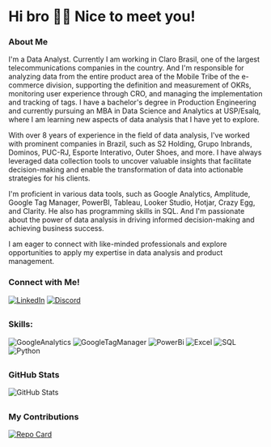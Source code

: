 # Hi bro 🤙🏽 Nice to meet you!

### About Me
I'm a Data Analyst. Currently I am working in Claro Brasil, one of the largest telecommunications companies in the country. And I'm responsible for analyzing data from the entire product area of the Mobile Tribe of the e-commerce division, supporting the definition and measurement of OKRs, monitoring user experience through CRO, and managing the implementation and tracking of tags. I have a bachelor's degree in Production Engineering and currently pursuing an MBA in Data Science and Analytics at USP/Esalq, where I am learning new aspects of data analysis that I have yet to explore.

With over 8 years of experience in the field of data analysis, I've worked with prominent companies in Brazil, such as S2 Holding, Grupo Inbrands, Dominos, PUC-RJ, Esporte Interativo, Outer Shoes, and more. I have always leveraged data collection tools to uncover valuable insights that facilitate decision-making and enable the transformation of data into actionable strategies for his clients. 

I'm proficient in various data tools, such as Google Analytics, Amplitude, Google Tag Manager, PowerBI, Tableau, Looker Studio, Hotjar, Crazy Egg, and Clarity. He also has programming skills in SQL. And I'm passionate about the power of data analysis in driving informed decision-making and achieving business success. 

I am eager to connect with like-minded professionals and explore opportunities to apply my expertise in data analysis and product management.

### Connect with Me!
[![LinkedIn](https://img.shields.io/badge/LinkedIn-000?style=for-the-badge&logo=linkedin&logoColor=0E76A8)](https://www.linkedin.com/in/renatomedeiiros/) [![Discord](https://img.shields.io/badge/Discord-000?style=for-the-badge&logo=discord)](https://www.discord.com/in/renatomvp/)

## 

### Skills:
![GoogleAnalytics](https://img.shields.io/badge/GA4-000?style=for-the-badge&logo=GoogleAnalytics) 
![GoogleTagManager](https://img.shields.io/badge/GTM-000?style=for-the-badge&logo=GoogleTagManager) 
![PowerBi](https://img.shields.io/badge/Power_Bi-000?style=for-the-badge&logo=PowerBi) 
![Excel](https://img.shields.io/badge/Excel-000?style=for-the-badge&logo=MicrosoftExcel) 
![SQL](https://img.shields.io/badge/SQL-000?style=for-the-badge&logo=SQL) 
![Python](https://img.shields.io/badge/Python-000?style=for-the-badge&logo=python) 

## 

### GitHub Stats
![GitHub Stats](https://github-readme-stats.vercel.app/api?username=AnalyticsRio&theme=transparent&bg_color=000&border_color=30A3DC&show_icons=true&icon_color=30A3DC&title_color=E94D5F&text_color=FFF&hide_title=true&hide=stars)

## 

### My Contributions
[![Repo Card](https://github-readme-stats.vercel.app/api/pin/?username=AnalyticsRio&repo=dio-lab-open-source&bg_color=000&border_color=30A3DC&show_icons=true&icon_color=30A3DC&title_color=E94D5F&text_color=FFF)](https://github.com/AnalyticsRio/dio-lab-open-source)
